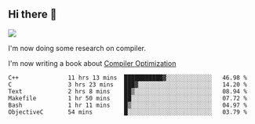 


<!--
**liusy58/liusy58** is a ✨ _special_ ✨ repository because its `README.md` (this file) appears on your GitHub profile.

Here are some ideas to get you started:

- 🔭 I’m currently working on ...
- 🌱 I’m currently learning ...
- 👯 I’m looking to collaborate on ...
- 🤔 I’m looking for help with ...
- 💬 Ask me about ...
- 📫 How to reach me: ...
- 😄 Pronouns: ...
- ⚡ Fun fact: ...
-->
<!--
![](https://komarev.com/ghpvc/?username=liusy58&color=brightgreen&label=PROFILE+VIEWS)




- 🔭 I’m currently working on my .
- 📫 How to reach me:plz contact me by [email](liusy58@,ail2.sysu.edu.cn) or WeChat(LIUSIYU_58)
- 🏫 I'm an undergraduate in Sun-Yat-sen University majoring in the computer science. Expected to graduate in Spring 2021.
- 👯 I'm now interested in System such as OS, Compiler and Database. 
- 🤔 I’m looking for help with Database System.
-->

## Hi there 👋
![](https://komarev.com/ghpvc/?username=liusy58&color=brightgreen&label=PROFILE+VIEWS)



I'm now doing some research on compiler.

I'm now writing a book about [Compiler Optimization](https://github.com/liusy58/CompilerNotes/blob/master/main.pdf)


 <!--START_SECTION:waka-->

```text
C++              11 hrs 13 mins  ███████████▓░░░░░░░░░░░░░   46.98 %
C                3 hrs 23 mins   ███▓░░░░░░░░░░░░░░░░░░░░░   14.20 %
Text             2 hrs 8 mins    ██▒░░░░░░░░░░░░░░░░░░░░░░   08.94 %
Makefile         1 hr 50 mins    ██░░░░░░░░░░░░░░░░░░░░░░░   07.72 %
Bash             1 hr 11 mins    █▒░░░░░░░░░░░░░░░░░░░░░░░   04.97 %
ObjectiveC       54 mins         █░░░░░░░░░░░░░░░░░░░░░░░░   03.79 %
```

<!--END_SECTION:waka-->
